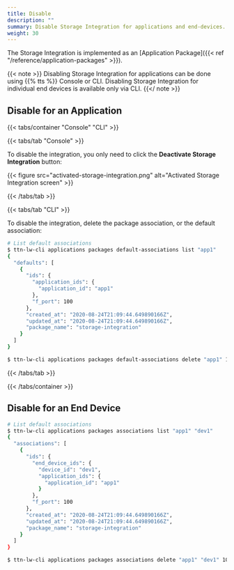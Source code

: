 ```yaml
---
title: Disable
description: ""
summary: Disable Storage Integration for applications and end-devices.
weight: 30
---
```


The Storage Integration is implemented as an [Application Package]({{< ref "/reference/application-packages" >}}).

{{< note >}} Disabling Storage Integration for applications can be done using {{% tts %}} Console or CLI. Disabling Storage Integration for individual end devices is available only via CLI. {{</ note >}}

## Disable for an Application

{{< tabs/container "Console" "CLI" >}}

{{< tabs/tab "Console" >}}

To disable the integration, you only need to click the **Deactivate Storage Integration** button:

{{< figure src="activated-storage-integration.png" alt="Activated Storage Integration screen" >}}

{{< /tabs/tab >}}

{{< tabs/tab "CLI" >}}

To disable the integration, delete the package association, or the default association:

```bash
# List default associations
$ ttn-lw-cli applications packages default-associations list "app1"
{
  "defaults": [
    {
      "ids": {
        "application_ids": {
          "application_id": "app1"
        },
        "f_port": 100
      },
      "created_at": "2020-08-24T21:09:44.649890166Z",
      "updated_at": "2020-08-24T21:09:44.649890166Z",
      "package_name": "storage-integration"
    }
  ]
}
```

```bash
$ ttn-lw-cli applications packages default-associations delete "app1" 100
```

{{< /tabs/tab >}}

{{< /tabs/container >}}

## Disable for an End Device

```bash
# List default associations
$ ttn-lw-cli applications packages associations list "app1" "dev1"
{
  "associations": [
    {
      "ids": {
        "end_device_ids": {
          "device_id": "dev1",
          "application_ids": {
            "application_id": "app1"
          }
        },
        "f_port": 100
      },
      "created_at": "2020-08-24T21:09:44.649890166Z",
      "updated_at": "2020-08-24T21:09:44.649890166Z",
      "package_name": "storage-integration"
    }
  ]
}
```
```bash
$ ttn-lw-cli applications packages associations delete "app1" "dev1" 100
```